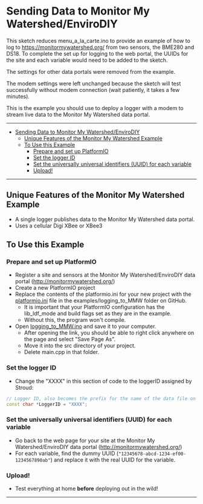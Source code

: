 # Sending Data to Monitor My Watershed/EnviroDIY<!--! {#example_mmw} -->

This sketch reduces menu_a_la_carte.ino to provide an example of how to log to <https://monitormywatershed.org/> from two sensors, the BME280 and DS18. To complete the set up for logging to the web portal, the UUIDs for the site and each variable would need to be added to the sketch.

The settings for other data portals were removed from the example.

The modem settings were left unchanged because the sketch will test successfully without modem connection (wait patiently, it takes a few minutes).

This is the example you should use to deploy a logger with a modem to stream live data to the Monitor My Watershed data portal.

_______

<!--! @tableofcontents -->

<!--! @m_footernavigation -->

<!--! @if GITHUB -->

- [Sending Data to Monitor My Watershed/EnviroDIY](#sending-data-to-monitor-my-watershedenvirodiy)
  - [Unique Features of the Monitor My Watershed Example](#unique-features-of-the-monitor-my-watershed-example)
  - [To Use this Example](#to-use-this-example)
    - [Prepare and set up PlatformIO](#prepare-and-set-up-platformio)
    - [Set the logger ID](#set-the-logger-id)
    - [Set the universally universal identifiers (UUID) for each variable](#set-the-universally-universal-identifiers-uuid-for-each-variable)
    - [Upload!](#upload)

<!--! @endif -->

_______

## Unique Features of the Monitor My Watershed Example<!--! {#example_mmw_unique} -->

- A single logger publishes data to the Monitor My Watershed data portal.
- Uses a cellular Digi XBee or XBee3

## To Use this Example<!--! {#example_mmw_using} -->

### Prepare and set up PlatformIO<!--! {#example_mmw_pio} -->

- Register a site and sensors at the Monitor My Watershed/EnviroDIY data portal (<http://monitormywatershed.org/>)
- Create a new PlatformIO project
- Replace the contents of the platformio.ini for your new project with the [platformio.ini](https://raw.githubusercontent.com/EnviroDIY/ModularSensors/master/examples/logging_to_MMW/platformio.ini) file in the examples/logging_to_MMW folder on GitHub.
  - It is important that your PlatformIO configuration has the lib_ldf_mode and build flags set as they are in the example.
  - Without this, the program won't compile.
- Open [logging_to_MMW.ino](https://raw.githubusercontent.com/EnviroDIY/ModularSensors/master/examples/logging_to_MMW/logging_to_MMW.ino) and save it to your computer.
  - After opening the link, you should be able to right click anywhere on the page and select "Save Page As".
  - Move it into the src directory of your project.
  - Delete main.cpp in that folder.

### Set the logger ID<!--! {#example_mmw_logger_id} -->

- Change the "XXXX" in this section of code to the loggerID assigned by Stroud:

```cpp
// Logger ID, also becomes the prefix for the name of the data file on SD card
const char *LoggerID = "XXXX";
```

### Set the universally universal identifiers (UUID) for each variable<!--! {#example_mmw_uuids} -->

- Go back to the web page for your site at the Monitor My Watershed/EnviroDIY data portal (<http://monitormywatershed.org/>)
- For each variable, find the dummy UUID (`"12345678-abcd-1234-ef00-1234567890ab"`) and replace it with the real UUID for the variable.

### Upload!<!--! {#example_mmw_upload} -->

- Test everything at home **before** deploying out in the wild!

_______

<!--! @section example_mmw_pio_config PlatformIO Configuration -->

<!--! @include{lineno} logging_to_MMW/platformio.ini -->

<!--! @section example_mmw_code The Complete Code -->

<!--! @include{lineno} logging_to_MMW/logging_to_MMW.ino -->
